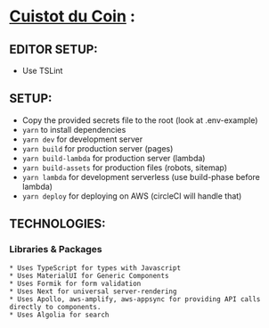 # [Cuistot du Coin](https://www.cuistotducoin.com) :

## EDITOR SETUP:
  - Use TSLint

## SETUP:
  - Copy the provided secrets file to the root (look at .env-example)
  - `yarn` to install dependencies
  - `yarn dev` for development server
  - `yarn build` for production server (pages)
  - `yarn build-lambda` for production server (lambda)
  - `yarn build-assets` for production files (robots, sitemap)
  - `yarn lambda` for development serverless (use build-phase before lambda)
  - `yarn deploy` for deploying on AWS (circleCI will handle that)
 
 ## TECHNOLOGIES:
   ### Libraries & Packages
    * Uses TypeScript for types with Javascript
    * Uses MaterialUI for Generic Components
    * Uses Formik for form validation
    * Uses Next for universal server-rendering
    * Uses Apollo, aws-amplify, aws-appsync for providing API calls directly to components.
    * Uses Algolia for search